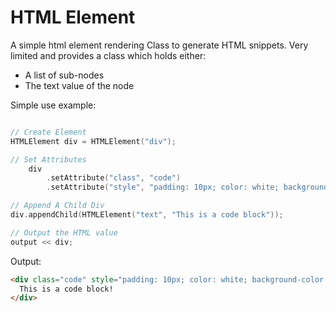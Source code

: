 # HTML Element

A simple html element rendering Class to generate HTML snippets. Very limited and provides a class which holds either:
- A list of sub-nodes
- The text value of the node

Simple use example:
``` c++

// Create Element
HTMLElement div = HTMLElement("div");

// Set Attributes
    div
        .setAttribute("class", "code")
        .setAttribute("style", "padding: 10px; color: white; background-color: black");

// Append A Child Div
div.appendChild(HTMLElement("text", "This is a code block"));

// Output the HTML value
output << div;
```

Output:
``` html
<div class="code" style="padding: 10px; color: white; background-color: black">
  This is a code block!
</div>
```
